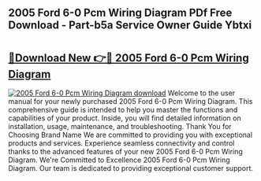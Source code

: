 ## 2005 Ford 6-0 Pcm Wiring Diagram PDf Free Download - Part-b5a Service Owner Guide Ybtxi

# <h2><a href="http://dftpfl.blite.top/?on=2005+Ford+6-0+Pcm+Wiring+Diagram">🔗Download New 👉🔴 2005 Ford 6-0 Pcm Wiring Diagram</a></h2>

[![2005 Ford 6-0 Pcm Wiring Diagram download](https://i.imgur.com/lujVjoI.png)](http://dftpfl.blite.top/?on=2005+Ford+6-0+Pcm+Wiring+Diagram)
Welcome to the user manual for your newly purchased 2005 Ford 6-0 Pcm Wiring Diagram. This comprehensive guide is intended to help you master the functions and capabilities of your product. Inside, you will find detailed information on installation, usage, maintenance, and troubleshooting. Thank You for Choosing Brand Name We are committed to providing you with exceptional products and services. Experience seamless connectivity and control thanks to the advanced features of your new 2005 Ford 6-0 Pcm Wiring Diagram. We're Committed to Excellence 2005 Ford 6-0 Pcm Wiring Diagram. Our team is dedicated to providing exceptional customer support.
